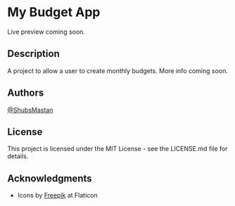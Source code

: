 # My Budget App

Live preview coming soon.

<!-- [Live preview]() -->

## Description

A project to allow a user to create monthly budgets. More info coming soon.

<!-- - Frontend created in Angular.
- Backend uses Python (Django).
- Database in SQL. -->

## Authors

[@ShubsMastan](https://github.com/shubsmastan)

## License

This project is licensed under the MIT License - see the LICENSE.md file for details.

## Acknowledgments

- Icons by [Freepik](https://www.flaticon.com/free-icons/idea) at Flaticon
